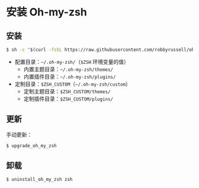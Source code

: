 # 安装 Oh-my-zsh

## 安装

```sh
$ sh -c "$(curl -fsSL https://raw.githubusercontent.com/robbyrussell/oh-my-zsh/master/tools/install.sh)"
```

* 配置目录：`~/.oh-my-zsh/`（`$ZSH` 环境变量的值）
  * 内置主题目录：`~/.oh-my-zsh/themes/`
  * 内置插件目录：`~/.oh-my-zsh/plugins/`
* 定制目录：`$ZSH_CUSTOM`（`~/.oh-my-zsh/custom`）
  * 定制主题目录：`$ZSH_CUSTOM/themes/`
  * 定制插件目录：`$ZSH_CUSTOM/plugins/`

## 更新

手动更新：

```sh
$ upgrade_oh_my_zsh
```

## 卸载

```sh
$ uninstall_oh_my_zsh zsh
```
